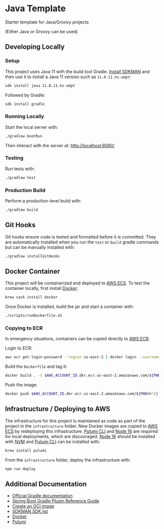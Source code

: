 # Java Template

Starter template for Java/Groovy projects

(Either Java or Groovy can be used)

## Developing Locally

### Setup

This project uses Java 11 with the build tool Gradle. [Install SDKMAN](https://sdkman.io/install) and then use it to install a Java 11 version such as `11.0.11.hs-adpt`:

```bash
sdk install java 11.0.11.hs-adpt
```

Followed by Gradle:

```bash
sdk install gradle
```

### Running Locally

Start the local server with:

```bash
./gradlew bootRun
```

Then interact with the server at: <http://localhost:8080/>

### Testing

Run tests with:

```bash
./gradlew test
```

### Production Build

Perform a production-level build with:

```bash
./gradlew build
```

## Git Hooks

Git hooks ensure code is tested and formatted before it is committed. They are automatically installed when you run the `test` or `build` gradle commands but can be manually installed with:

```bash
./gradlew installGitHooks
```

## Docker Container

This project will be containerized and deployed to [AWS ECS](https://aws.amazon.com/ecs/). To test the container locally, first install [Docker](https://docs.docker.com/get-docker/):

```bash
brew cask install docker
```

Once Docker is installed, build the jar and start a container with:

```bash
./scripts/runDockerfile.sh
```

### Copying to ECR

In emergency situations, containers can be copied directly to [AWS ECR](https://aws.amazon.com/ecr/).

Login to ECR:

```bash
aws ecr get-login-password --region us-east-2 | docker login --username AWS --password-stdin $AWS_ACCOUNT_ID.dkr.ecr.us-east-2.amazonaws.com
```

Build the `Dockerfile` and tag it:

```bash
docker build . -t $AWS_ACCOUNT_ID.dkr.ecr.us-east-2.amazonaws.com/${PWD##*/}:latest --platform linux/amd64
```

Push the image:

```bash
docker push $AWS_ACCOUNT_ID.dkr.ecr.us-east-2.amazonaws.com/${PWD##*/}:latest
```

## Infrastructure / Deploying to AWS

The infrastructure for this project is maintained as code as part of the project in the `infrastructure` folder. New Docker images are copied to [AWS ECS](https://aws.amazon.com/ecs/) by redeploying this infrastructure. [Pulumi CLI](https://www.pulumi.com/docs/reference/cli/) and [Node 16](https://nodejs.org/en/) are required for local deployments, which are discouraged. [Node 16](https://nodejs.org/en/) should be installed with [NVM](https://github.com/nvm-sh/nvm) and [Pulumi CLI](https://www.pulumi.com/docs/reference/cli/) can be installed with:

```bash
brew install pulumi
```

From the `infrastructure` folder, deploy the infrastructure with:

```bash
npm run deploy
```

## Additional Documentation

* [Official Gradle documentation](https://docs.gradle.org)
* [Spring Boot Gradle Plugin Reference Guide](https://docs.spring.io/spring-boot/docs/2.4.5/gradle-plugin/reference/html/)
* [Create an OCI image](https://docs.spring.io/spring-boot/docs/2.4.5/gradle-plugin/reference/html/#build-image)
* [SDKMAN SDK list](https://sdkman.io/sdks)
* [Docker](https://docs.docker.com/get-docker/)
* [Pulumi](https://www.pulumi.com/docs/reference/cli/)
